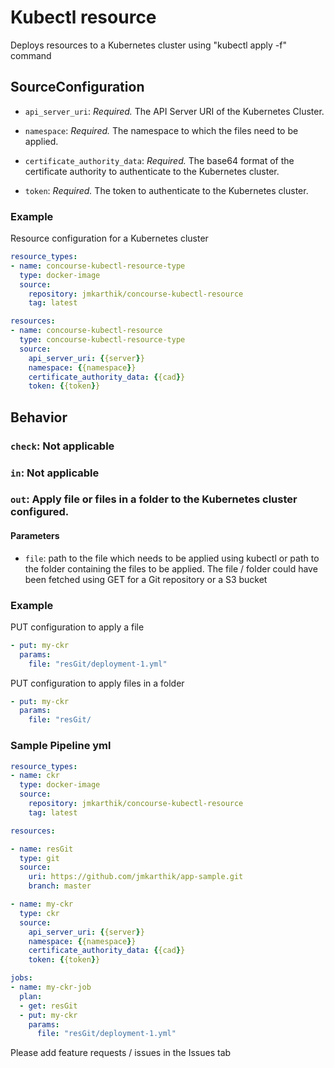# Kubectl resource
Deploys resources to a Kubernetes cluster using "kubectl apply -f" command

## SourceConfiguration

* `api_server_uri`: *Required.* The API Server URI of the Kubernetes Cluster.

* `namespace`: *Required.* The namespace to which the files need to be applied.

* `certificate_authority_data`: *Required.* The base64 format of the certificate authority to authenticate to the Kubernetes cluster.

* `token`: *Required.* The token to authenticate to the Kubernetes cluster.

### Example

Resource configuration for a Kubernetes cluster

```yaml
resource_types:
- name: concourse-kubectl-resource-type
  type: docker-image
  source: 
    repository: jmkarthik/concourse-kubectl-resource
    tag: latest

resources:
- name: concourse-kubectl-resource
  type: concourse-kubectl-resource-type
  source:
    api_server_uri: {{server}}
    namespace: {{namespace}}
    certificate_authority_data: {{cad}}
    token: {{token}}
```

## Behavior

### `check`: Not applicable

### `in`: Not applicable

### `out`: Apply file or files in a folder to the Kubernetes cluster configured.

#### Parameters

* `file`: path to the file which needs to be applied using kubectl or path to the folder containing the files to be applied. The file / folder could have been fetched using GET for a Git repository or a S3 bucket

### Example

PUT configuration to apply a file

```yaml
- put: my-ckr
  params:
    file: "resGit/deployment-1.yml"
```

PUT configuration to apply files in a folder

```yaml
- put: my-ckr
  params:
    file: "resGit/
```

### Sample Pipeline yml

```yaml
resource_types:
- name: ckr
  type: docker-image
  source: 
    repository: jmkarthik/concourse-kubectl-resource
    tag: latest

resources:

- name: resGit
  type: git
  source:
    uri: https://github.com/jmkarthik/app-sample.git
    branch: master

- name: my-ckr
  type: ckr
  source:
    api_server_uri: {{server}}
    namespace: {{namespace}}
    certificate_authority_data: {{cad}}
    token: {{token}}

jobs:
- name: my-ckr-job
  plan:
  - get: resGit
  - put: my-ckr
    params:
      file: "resGit/deployment-1.yml"
```
Please add feature requests / issues in the Issues tab
